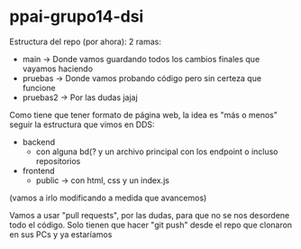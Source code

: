 # ppai-grupo14-dsi

Estructura del repo (por ahora):
2 ramas:
* main -> Donde vamos guardando todos los cambios finales que vayamos haciendo
* pruebas -> Donde vamos probando código pero sin certeza que funcione
* pruebas2 -> Por las dudas jajaj

Como tiene que tener formato de página web, la idea es "más o menos" seguir la estructura que vimos en DDS:
* backend
    * con alguna bd(? y un archivo principal con los endpoint o incluso repositorios
* frontend
    * public -> con html, css y un index.js

(vamos a irlo modificando a medida que avancemos)

Vamos a usar "pull requests", por las dudas, para que no se nos desordene todo el código.
Solo tienen que hacer "git push" desde el repo que clonaron en sus PCs y ya estaríamos

